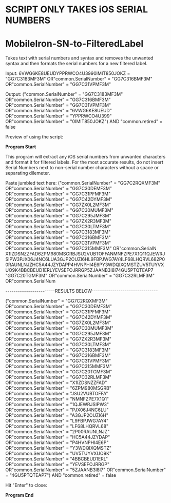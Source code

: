 # SCRIPT ONLY TAKES iOS SERIAL NUMBERS
# MobileIron-SN-to-FilteredLabel
Takes text with serial numbers and syntax and removes the unwanted syntax and then formats the serial numbers for a new filtered label.

Input:
6VWG6KE8UEUDYPPRWCO4U3990IMIT850JOKZ =  "GG7C3183MF3M"  OR"common.SerialNumber" =  "GG7C316BMF3M"  OR"common.SerialNumber" =  "GG7C31VPMF3M"

Output:
("common.SerialNumber" =  "GG7C3183MF3M"  OR"common.SerialNumber" =  "GG7C316BMF3M"  OR"common.SerialNumber" =  "GG7C31VPMF3M"  OR"common.SerialNumber" =  "6VWG6KE8UEUD"  OR"common.SerialNumber" =  "YPPRWCO4U399"  OR"common.SerialNumber" =  "0IMIT850JOKZ") AND "common.retired" = false


Preview of using the script:

**Program Start**

This program will extract any iOS serial numbers from unwanted characters and format it for filtered labels.
For the most accurate results, do not insert Serial Numbers next to non-serial number
characters without a space or separating dilemeter.

Paste jumbled text here: ("common.SerialNumber" =  "GG7C2RQXMF3M"  OR"common.SerialNumber" =  "GG7C30DEMF3M"  OR"common.SerialNumber" =  "GG7C31PFMF3M"  OR"common.SerialNumber" =  "GG7C42DYMF3M"  OR"common.SerialNumber" =  "GG7ZX0L2MF3M"  OR"common.SerialNumber" =  "GG7C30MUMF3M"  OR"common.SerialNumber" =  "GG7C295JMF3M"  OR"common.SerialNumber" =  "GG7ZX2R3MF3M"  OR"common.SerialNumber" =  "GG7C30LTMF3M"  OR"common.SerialNumber" =  "GG7C3183MF3M"  OR"common.SerialNumber" =  "GG7C316BMF3M"  OR"common.SerialNumber" =  "GG7C31VPMF3M"  OR"common.SerialNumber" =  "GG7C315MMF3M"  OR"common.SerialN X1IZDSNZZFAD6ZPM980MSGRBJSU2VUBTOFFANMNFZPE7X1Q11QJEWRJSIPW3PJX06J4NC6LUA3GJP2OUZI6HL9FBPJWG7AY4LF68LHQRVL682P00RAUNLNJZHC5A44JZYDAPP4HVNPHI4E6PY3WDQIXQMSTZUV5TUYVXUO9K4BBCBEUD1ERLYEVSEFOJRRGP5ZJAANB3I8I74GU5PTQTEAP7   "GG7C20TGMF3M"  OR"common.SerialNumber" =  "GG7C32RLMF3M"  OR"common.SerialNum

------------------------RESULTS BELOW--------------------------------

("common.SerialNumber" =  "GG7C2RQXMF3M"  OR"common.SerialNumber" =  "GG7C30DEMF3M"  OR"common.SerialNumber" =  "GG7C31PFMF3M"  OR"common.SerialNumber" =  "GG7C42DYMF3M"  OR"common.SerialNumber" =  "GG7ZX0L2MF3M"  OR"common.SerialNumber" =  "GG7C30MUMF3M"  OR"common.SerialNumber" =  "GG7C295JMF3M"  OR"common.SerialNumber" =  "GG7ZX2R3MF3M"  OR"common.SerialNumber" =  "GG7C30LTMF3M"  OR"common.SerialNumber" =  "GG7C3183MF3M"  OR"common.SerialNumber" =  "GG7C316BMF3M"  OR"common.SerialNumber" =  "GG7C31VPMF3M"  OR"common.SerialNumber" =  "GG7C315MMF3M"  OR"common.SerialNumber" =  "GG7C20TGMF3M"  OR"common.SerialNumber" =  "GG7C32RLMF3M"  OR"common.SerialNumber" =  "X1IZDSNZZFAD"  OR"common.SerialNumber" =  "6ZPM980MSGRB"  OR"common.SerialNumber" =  "JSU2VUBTOFFA"  OR"common.SerialNumber" =  "NMNFZPE7X1Q1"  OR"common.SerialNumber" =  "1QJEWRJSIPW3"  OR"common.SerialNumber" =  "PJX06J4NC6LU"  OR"common.SerialNumber" =  "A3GJP2OUZI6H"  OR"common.SerialNumber" =  "L9FBPJWG7AY4"  OR"common.SerialNumber" =  "LF68LHQRVL68"  OR"common.SerialNumber" =  "2P00RAUNLNJZ"  OR"common.SerialNumber" =  "HC5A44JZYDAP"  OR"common.SerialNumber" =  "P4HVNPHI4E6P"  OR"common.SerialNumber" =  "Y3WDQIXQMSTZ"  OR"common.SerialNumber" =  "UV5TUYVXUO9K"  OR"common.SerialNumber" =  "4BBCBEUD1ERL"  OR"common.SerialNumber" =  "YEVSEFOJRRGP"  OR"common.SerialNumber" =  "5ZJAANB3I8I7"  OR"common.SerialNumber" =  "4GU5PTQTEAP7") AND "common.retired" = false

Hit "Enter" to close:

**Program End**
